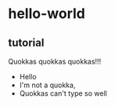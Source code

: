 # hello-world
## tutorial

Quokkas quokkas quokkas!!!

* Hello
* I'm not a quokka,
* Quokkas can't type so well